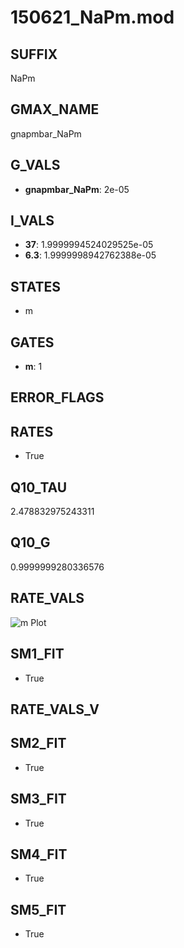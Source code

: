 # 150621_NaPm.mod

## SUFFIX

NaPm

## GMAX_NAME

gnapmbar_NaPm

## G_VALS

- **gnapmbar_NaPm**: 2e-05

## I_VALS

- **37**: 1.9999994524029525e-05
- **6.3**: 1.9999998942762388e-05

## STATES

- m

## GATES

- **m**: 1

## ERROR_FLAGS


## RATES

- True

## Q10_TAU

2.478832975243311

## Q10_G

0.9999999280336576

## RATE_VALS

![m Plot](/Users/pbozelos/Dropbox/icg-Chai-Panos/supermodels/output_markdown_files/Na/150621_NaPm.mod/images/m.png)

## SM1_FIT

- True

## RATE_VALS_V

## SM2_FIT

- True

## SM3_FIT

- True

## SM4_FIT

- True

## SM5_FIT

- True

